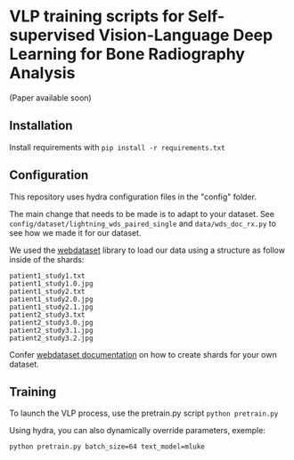 # VLP training scripts for Self-supervised Vision-Language Deep Learning for Bone Radiography Analysis

(Paper available soon)

## Installation

Install requirements with `pip install -r requirements.txt`

## Configuration

This repository uses hydra configuration files in the "config" folder.

The main change that needs to be made is to adapt to your dataset.
See `config/dataset/lightning_wds_paired_single` and `data/wds_doc_rx.py` to see how we made it for our dataset.

We used the [webdataset](https://webdataset.github.io/webdataset/) library to load our data using a structure as follow inside of the shards:
```
patient1_study1.txt
patient1_study1.0.jpg
patient1_study2.txt
patient1_study2.0.jpg
patient1_study2.1.jpg
patient2_study3.txt
patient2_study3.0.jpg
patient2_study3.1.jpg
patient2_study3.2.jpg
```
Confer [webdataset documentation](https://webdataset.github.io/webdataset/) on how to create shards for your own dataset.

## Training

To launch the VLP process, use the pretrain.py script
`python pretrain.py`

Using hydra, you can also dynamically override parameters, exemple:

`python pretrain.py batch_size=64 text_model=mluke`

